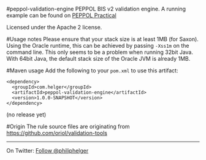#peppol-validation-engine
PEPPOL BIS v2 validation engine.
A running example can be found on [PEPPOL Practical](http://peppol.helger.com/public/menuitem-validation-bis2)

Licensed under the Apache 2 license.

#Usage notes
Please ensure that your stack size is at least 1MB (for Saxon). Using the Oracle runtime, this can be achieved by passing `-Xss1m` on the command line. This only seems to be a problem when running 32bit Java. With 64bit Java, the default stack size of the Oracle JVM is already 1MB.

#Maven usage
Add the following to your `pom.xml` to use this artifact:
```
<dependency>
  <groupId>com.helger</groupId>
  <artifactId>peppol-validation-engine</artifactId>
  <version>1.0.0-SNAPSHOT</version>
</dependency>
```

(no release yet)

#Origin
The rule source files are originating from https://github.com/oriol/validation-tools

---

On Twitter: <a href="https://twitter.com/philiphelger">Follow @philiphelger</a>

